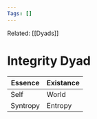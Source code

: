 ```yaml
---
Tags: []
---
```

Related: [[Dyads]]
# Integrity Dyad

| Essence | Existance |
|---|---|
| Self | World |
| Syntropy | Entropy |

